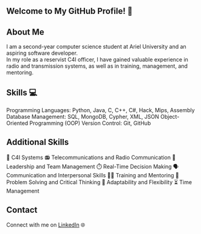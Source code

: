 ## Welcome to My GitHub Profile! 👋

## About Me
I am a second-year computer science student at Ariel University and an aspiring software developer.<br>
In my role as a reservist C4I officer, I have gained valuable experience in radio and transmission systems, as well as in training, management, and mentoring.

## Skills 💻
Programming Languages: Python, Java, C, C++, C#, Hack, Mips, Assembly
Database Management: SQL, MongoDB, Cypher, XML, JSON
Object-Oriented Programming (OOP)
Version Control: Git, GitHub

## Additional Skills
📡 C4I Systems
📻 Telecommunications and Radio Communication
👥 Leadership and Team Management
⏱️ Real-Time Decision Making
🗣️ Communication and Interpersonal Skills
🧑‍🏫 Training and Mentoring
🧩 Problem Solving and Critical Thinking
🔄 Adaptability and Flexibility
⏳ Time Management

## Contact
Connect with me on [LinkedIn](https://www.linkedin.com/in/may-rozen-4b07bb324?utm_source=share&utm_campaign=share_via&utm_content=profile&utm_medium=ios_app ) 🌐

<!--
**MayRozen/MayRozen** is a ✨ _special_ ✨ repository because its `README.md` (this file) appears on your GitHub profile.

Here are some ideas to get you started:

- 🔭 I’m currently working on ...
- 🌱 I’m currently learning ...
- 👯 I’m looking to collaborate on ...
- 🤔 I’m looking for help with ...
- 💬 Ask me about ...
- 📫 How to reach me: ...
- 😄 Pronouns: ...
- ⚡ Fun fact: ...
-->
